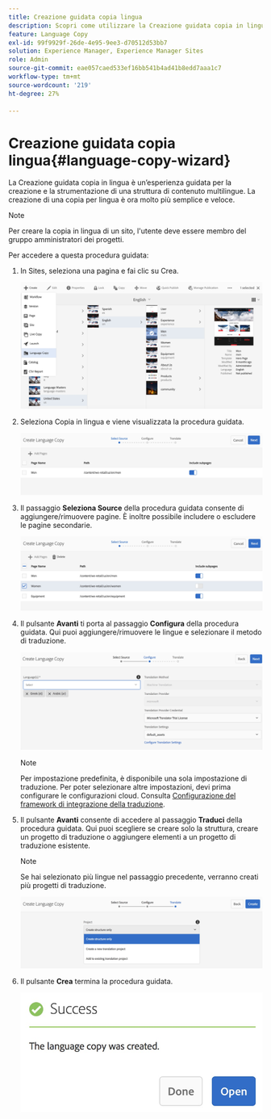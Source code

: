```yaml
---
title: Creazione guidata copia lingua
description: Scopri come utilizzare la Creazione guidata copia in lingua in Adobe Experience Manager.
feature: Language Copy
exl-id: 99f9929f-26de-4e95-9ee3-d70512d53bb7
solution: Experience Manager, Experience Manager Sites
role: Admin
source-git-commit: eae057caed533ef16bb541b4ad41b8edd7aaa1c7
workflow-type: tm+mt
source-wordcount: '219'
ht-degree: 27%

---
```


# Creazione guidata copia lingua{#language-copy-wizard}

La Creazione guidata copia in lingua è un’esperienza guidata per la creazione e la strumentazione di una struttura di contenuto multilingue. La creazione di una copia per lingua è ora molto più semplice e veloce.

>[!NOTE]
>
>Per creare la copia in lingua di un sito, l&#39;utente deve essere membro del gruppo amministratori dei progetti.

Per accedere a questa procedura guidata:

1. In Sites, seleziona una pagina e fai clic su Crea.

   ![chlimage_1-9](assets/chlimage_1-9.jpeg)

1. Seleziona Copia in lingua e viene visualizzata la procedura guidata.

   ![chlimage_1-10](assets/chlimage_1-10.jpeg)

1. Il passaggio **Seleziona Source** della procedura guidata consente di aggiungere/rimuovere pagine. È inoltre possibile includere o escludere le pagine secondarie.

   ![chlimage_1-11](assets/chlimage_1-11.jpeg)

1. Il pulsante **Avanti** ti porta al passaggio **Configura** della procedura guidata. Qui puoi aggiungere/rimuovere le lingue e selezionare il metodo di traduzione.

   ![chlimage_1-12](assets/chlimage_1-12.jpeg)

   >[!NOTE]
   >
   >Per impostazione predefinita, è disponibile una sola impostazione di traduzione. Per poter selezionare altre impostazioni, devi prima configurare le configurazioni cloud. Consulta [Configurazione del framework di integrazione della traduzione](/help/sites-administering/tc-tic.md).

1. Il pulsante **Avanti** consente di accedere al passaggio **Traduci** della procedura guidata. Qui puoi scegliere se creare solo la struttura, creare un progetto di traduzione o aggiungere elementi a un progetto di traduzione esistente.

   >[!NOTE]
   >
   >Se hai selezionato più lingue nel passaggio precedente, verranno creati più progetti di traduzione.

   ![chlimage_1-13](assets/chlimage_1-13.jpeg)

1. Il pulsante **Crea** termina la procedura guidata.

   ![chlimage_1-14](assets/chlimage_1-14.jpeg)
